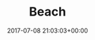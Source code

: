 ---
title:		"Beach"
type:		"photos"
mediatype:		"upload"
location:   "Halmstad, Sweden"
description:		"Sunset on the beach"
date:		"2017-07-08 21:03:03+00:00"
album:		"landscapes"
filename:		"halmstad-beach.md"
series:		"cycle-tour"
cl_public_id:		"landscapes/halmstad-beach"
cl_version:		1520177322
format:		"tiff"
bytes:		3212040
width:		2560
height:		1440
colours:
- "#7B7B7B"
- "#3A3A3A"
- "#C7C7C7"
exposure_mode:		"Auto"
program:		"Aperture-priority AE"
aperture:		"5.6"
focal_length:		"16.0 mm"
iso:		"50"
shutter_speed:		"1/320"
metering:		"Multi-segment"
flash:		"Off, Did not fire"
white_balance:		"Custom"
colour_temp:		"4350"
has_crop:		"false"
orientation:		"Horizontal (normal)"
camera_model:		"NIKON D800"
lens_info:		"16mm f/2.8"
artist:		"No artist info"
x_resolution:		"300"
y_resolution:		"300"
---